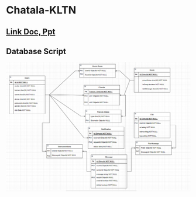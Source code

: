 # Chatala-KLTN
## [Link Doc, Ppt](https://drive.google.com/drive/u/1/folders/1su0KQuvunSkZJYSH6gX3x2AHnSKvAbxm)
## Database Script
![DBScript](./DatabaseScript.png)
